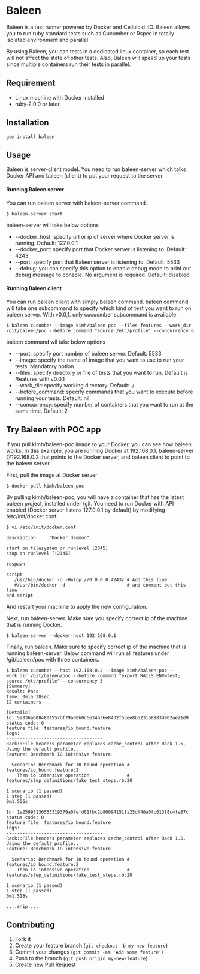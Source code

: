 # Baleen
Baleen is a test runner powered by Docker and Celluloid::IO.
Baleen allows you to run ruby standard tests such as Cucumber or Rspec in totally isolated environment and parallel.

By using Baleen, you can tests in a dedicated linux container, so each test will not affect the state of other tests.
Also, Baleen will speed up your tests since multiple containers run their tests in parallel.

## Requirement
* Linux machine with Docker installed
* ruby-2.0.0 or later

## Installation

    gem install baleen

## Usage
Baleen is server-client model. You need to run baleen-server which talks Docker API and baleen (client) to put your request to the server.

#### Running Baleen server
You can run baleen server with baleen-server command.

    $ baleen-server start

baleen-server will take below options

* --docker_host: specify url or ip of server where Docker server is running. Default: 127.0.0.1
* --docker_port: specify port that Docker server is listening to. Default: 4243
* --port: specify port that Baleen server is listening to. Default: 5533
* --debug: you can specify this option to enable debug mode to print out debug message to console. No argument is required. Default: disabled

#### Running Baleen client
You can run baleen client with simply baleen command. baleen command will take one subcommand to specify which kind of test you want to run on baleen server. With v0.0,1. only cucucmber subcommand is available.

    $ baleen cucumber --image kimh/baleen-poc --files features --work_dir /git/baleen/poc --before_command "source /etc/profile" --concurrency 6

baleen command wil take below options

* --port: specify port number of baleen server. Default: 5533
* --image: specify the name of image that you want to use to run your tests. Mandatory option
* --files: specify directory or file of tests that you want to run. Default is /features with v0.0.1
* --work_dir: specify working directory. Default: ./
* --before_command: specify commands that you want to execute before running your tests. Default: nil
* --concurrency: specify number of containers that you want to run at the same time. Default: 2

## Try Baleen with POC app
If you pull kimh/baleen-poc image to your Docker, you can see how baleen works. In this example, you are running Docker at 192.168.0.1, baleen-server @192.168.0.2 that points to the Docker server, and baleen client to point to the baleen server.

First, pull the image at Docker server

    $ docker pull kimh/baleen-poc

By pulling kimh/baleen-poc, you will have a container that has the latest baleen project, installed under /git.
You need to run Docker with API enabled (Docker server listens 127.0.0.1 by default) by modifying /etc/init/docker.conf.

    $ vi /etc/init/docker.conf

    description     "Docker daemon"

    start on filesystem or runlevel [2345]
    stop on runlevel [!2345]

    respawn

    script
       /usr/bin/docker -d -H=tcp://0.0.0.0:4243/ # Add this line
       #/usr/bin/docker -d                       # and comment out this line
    end script

And restart your machine to apply the new configuration.

Next, run baleen-server. Make sure you specify correct ip of the machine that is running Docker.

    $ baleen-server --docker-host 192.168.0.1

Finally, run baleen. Make sure to specify correct ip of the machine that is running baleen-server. Below command will run all features under /git/baleen/poc with three containers.

    $ baleen cucumber --host 192.168.0.2 --image kimh/baleen-poc --work_dir /git/baleen/poc --before_command "export RAILS_ENV=test; source /etc/profile" --concurrency 3
    [Summary]
    Result: Pass
    Time: 0min 38sec
    12 containers

    [Details]
    Id: 5a836a088480f557bf79a00b0c6e34b36e8432f53ee8b5231b8983d902ae21d9
    status code: 0
    feature file: features/io_bound.feature
    logs:
    ------------------------------------
    Rack::File headers parameter replaces cache_control after Rack 1.5.
    Using the default profile...
    Feature: Benchmark IO intensive feature

      Scenario: Benchmark for IO bound operation # features/io_bound.feature:2
        Then io intensive operation              # features/step_definitions/fake_test_steps.rb:20

    1 scenario (1 passed)
    1 step (1 passed)
    0m1.556s

    Id: 1e25993136553319379a07efd61fbc2b86094151fa25df4da0fc613f8c4fe87c
    status code: 0
    feature file: features/io_bound.feature
    logs:
    ------------------------------------
    Rack::File headers parameter replaces cache_control after Rack 1.5.
    Using the default profile...
    Feature: Benchmark IO intensive feature

      Scenario: Benchmark for IO bound operation # features/io_bound.feature:2
        Then io intensive operation              # features/step_definitions/fake_test_steps.rb:20

    1 scenario (1 passed)
    1 step (1 passed)
    0m1.518s

    ....snip.....

## Contributing

1. Fork it
2. Create your feature branch (`git checkout -b my-new-feature`)
3. Commit your changes (`git commit -am 'Add some feature'`)
4. Push to the branch (`git push origin my-new-feature`)
5. Create new Pull Request



